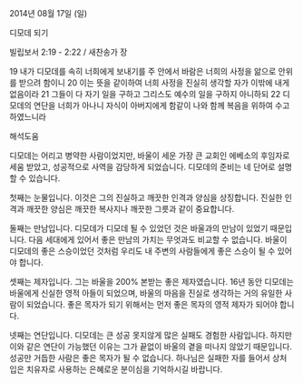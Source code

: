 2014년 08월 17일 (일)

디모데 되기



빌립보서 2:19 - 2:22 / 새찬송가  장


19 내가 디모데를 속히 너희에게 보내기를 주 안에서 바람은 너희의 사정을 앎으로 안위를 받으려 함이니
20 이는 뜻을 같이하여 너희 사정을 진실히 생각할 자가 이밖에 내게 없음이라
21 그들이 다 자기 일을 구하고 그리스도 예수의 일을 구하지 아니하되
22 디모데의 연단을 너희가 아나니 자식이 아버지에게 함같이 나와 함께 복음을 위하여 수고하였느니라

해석도움





디모데는 어리고 병약한 사람이었지만, 바울이 세운 가장 큰 교회인 에베소의 후임자로 세움 받았고, 성공적으로 사역을 감당하게 되었습니다. 디모데의 준비는 네 단어로 설명할 수 있습니다. 

첫째는 눈물입니다. 이것은 그의 진실하고 깨끗한 인격과 양심을 상징합니다. 진실한 인격과 깨끗한 양심은 깨끗한 복사지나 깨끗한 그릇과 같이 중요합니다.  

둘째는 만남입니다. 디모데가 디모데 될 수 있었던 것은 바울과의 만남이 있었기 때문입니다. 다음 세대에게 있어서 좋은 만남의 가치는 무엇과도 비교할 수 없습니다. 바울이 디모데의 좋은 스승이었던 것처럼 우리도 내 주변의 사람들에게 좋은 스승이 될 수 있어야 합니다. 

셋째는 제자입니다. 그는 바울을 200% 본받는 좋은 제자였습니다. 16년 동안 디모데는 바울에게 신실한 영적 아들이 되었으며, 바울의 마음을 진실로 생각하는 거의 유일한 사람이 되었습니다. 좋은 목자가 되기 위해서는 먼저 좋은 목자의 영적 제자가 되어야 합니다.

넷째는 연단입니다. 디모데는 큰 성공 못지않게 많은 실패도 경험한 사람입니다. 하지만 이와 같은 연단이 가능했던 이유는 그가 끝없이 바울의 곁을 떠나지 않았기 때문입니다. 성공만 거듭한 사람은 좋은 목자가 될 수 없습니다. 하나님은 실패한 자를 들어서 상처 입은 치유자로 사용하는 은혜로운 분이심을 기억하시길 바랍니다.